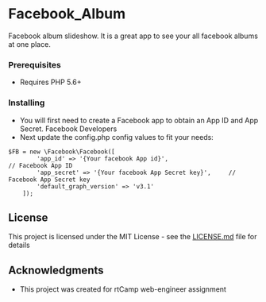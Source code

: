 # Facebook_Album

Facebook album slideshow.
It is a great app to see your all facebook albums at one place.

### Prerequisites

* Requires PHP 5.6+

### Installing

* You will first need to create a Facebook app to obtain an App ID and App Secret. Facebook Developers
* Next update the config.php config values to fit your needs:

```
$FB = new \Facebook\Facebook([
        'app_id' => '{Your facebook App id}',                         // Facebook App ID
        'app_secret' => '{Your facebook App Secret key}',     // Facebook App Secret key
        'default_graph_version' => 'v3.1'
    ]);
```

## License

This project is licensed under the MIT License - see the [LICENSE.md](LICENSE.md) file for details

## Acknowledgments

* This project was created for rtCamp web-engineer assignment

